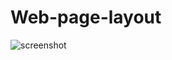 # Web-page-layout
![screenshot](https://user-images.githubusercontent.com/102898369/165537441-36c0a0c1-bfe5-4ed5-ad1c-8c785133de75.png)
